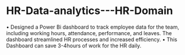 # HR-Data-analytics---HR-Domain
•	Designed a Power Bi dashboard to track employee data for the team, including working hours, attendance, performance, and leaves. The dashboard streamlined HR processes and increased efficiency. 
•	This Dashboard can save 3-4hours of work for the HR daily. 


